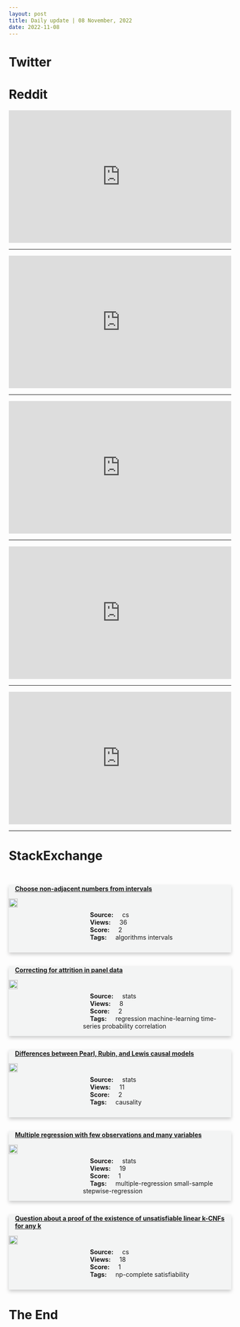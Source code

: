 ```yaml
---
layout: post
title: Daily update | 08 November, 2022
date: 2022-11-08
---
```


<script async src="https://platform.twitter.com/widgets.js" charset="utf-8"></script>


<script src='https://storage.ko-fi.com/cdn/scripts/overlay-widget.js'></script>
<script>
  kofiWidgetOverlay.draw('themldojo', {
    'type': 'floating-chat',
    'floating-chat.donateButton.text': 'Support me',
    'floating-chat.donateButton.background-color': '#f45d22',
    'floating-chat.donateButton.text-color': '#fff'
  });
</script>

# Twitter 

<blockquote class="twitter-tweet"><a href="https://twitter.com/MIT_CSAIL/status/1589663986424881152"></a></blockquote>

<blockquote class="twitter-tweet"><a href="https://twitter.com/CNN/status/1589520557673947137"></a></blockquote>

<blockquote class="twitter-tweet"><a href="https://twitter.com/rapplerdotcom/status/1589561475575717889"></a></blockquote>

<blockquote class="twitter-tweet"><a href="https://twitter.com/DeepMind/status/1589605282866671617"></a></blockquote>

<blockquote class="twitter-tweet"><a href="https://twitter.com/ThomasSimonini/status/1589654421180649473"></a></blockquote>

<blockquote class="twitter-tweet"><a href="https://twitter.com/ylecun/status/1589768394014085122"></a></blockquote>

<blockquote class="twitter-tweet"><a href="https://twitter.com/karpathy/status/1589419994370441216"></a></blockquote>

<blockquote class="twitter-tweet"><a href="https://twitter.com/ylecun/status/1589481715017609216"></a></blockquote>

<blockquote class="twitter-tweet"><a href="https://twitter.com/GoogleAI/status/1589731682621755392"></a></blockquote>

<blockquote class="twitter-tweet"><a href="https://twitter.com/berkeley_ai/status/1589762091652894720"></a></blockquote>

# Reddit 

<iframe id="reddit-embed" src="https://www.redditmedia.com/r/datascience/comments/yol32e/data_scientist_ml_am_i_burning_out?ref_source=embed&amp;ref=share&amp;embed=true" sandbox="allow-scripts allow-same-origin allow-popups" style="border: none;" height="300" width="100%" scrolling="yes"></iframe>
<hr style="width:100%;text-align:left;margin-left:0">
<iframe id="reddit-embed" src="https://www.redditmedia.com/r/datascience/comments/yp082p/seems_a_bit_crazy_400_applications_within_3_days?ref_source=embed&amp;ref=share&amp;embed=true" sandbox="allow-scripts allow-same-origin allow-popups" style="border: none;" height="300" width="100%" scrolling="yes"></iframe>
<hr style="width:100%;text-align:left;margin-left:0">
<iframe id="reddit-embed" src="https://www.redditmedia.com/r/dataengineering/comments/yogjwo/data_structures_and_algorithms_for_de?ref_source=embed&amp;ref=share&amp;embed=true" sandbox="allow-scripts allow-same-origin allow-popups" style="border: none;" height="300" width="100%" scrolling="yes"></iframe>
<hr style="width:100%;text-align:left;margin-left:0">
<iframe id="reddit-embed" src="https://www.redditmedia.com/r/MachineLearning/comments/yoo44p/p_coco_captions_translation_to_nepali_using_meta?ref_source=embed&amp;ref=share&amp;embed=true" sandbox="allow-scripts allow-same-origin allow-popups" style="border: none;" height="300" width="100%" scrolling="yes"></iframe>
<hr style="width:100%;text-align:left;margin-left:0">
<iframe id="reddit-embed" src="https://www.redditmedia.com/r/dataengineering/comments/yog8ce/microservice_catalog_overview_from_the_basics_to?ref_source=embed&amp;ref=share&amp;embed=true" sandbox="allow-scripts allow-same-origin allow-popups" style="border: none;" height="300" width="100%" scrolling="yes"></iframe>
<hr style="width:100%;text-align:left;margin-left:0">

<style>
.card {
box-shadow: 0 4px 8px 0 rgba(0,0,0,0.2);
transition: 0.3s;
width: 100%;
background-color: #F3F4F4;
}
p{
    margin-left:  3em;
    padding-top: 1em;
}
.part2{
    display: grid;
    grid-template-columns: 1fr 3fr;
}
h4{
    margin: 1em;
}

.card:hover {
box-shadow: 0 8px 16px 0 rgba(0,0,0,0.2);
}
b {
padding: 2px 16px;
}
</style>
  
# StackExchange 


  <br>
  <div class="card">
  <h4><a href='https://cs.stackexchange.com/questions/155239/choose-non-adjacent-numbers-from-intervals'>Choose non-adjacent numbers from intervals</a></h4> 
  <div class="part2">
      <img src="https://cdn.sstatic.net/Sites/cs/Img/apple-touch-icon@2.png?v=324a3e0c2b03" alt="Img missing!" style="width:40%">
      <p><b>Source:</b> cs<br><b>Views:</b> 36<br><b>Score:</b> 2<br><b>Tags:</b> <span class="badge badge-dark">algorithms</span> <span class="badge badge-dark">intervals</span></p> 
  </div>
  </div>
      
  <br>
  <div class="card">
  <h4><a href='https://stats.stackexchange.com/questions/594938/correcting-for-attrition-in-panel-data'>Correcting for attrition in panel data</a></h4> 
  <div class="part2">
      <img src="https://cdn.sstatic.net/Sites/stats/Img/apple-touch-icon@2.png?v=344f57aa10cc" alt="Img missing!" style="width:40%">
      <p><b>Source:</b> stats<br><b>Views:</b> 8<br><b>Score:</b> 2<br><b>Tags:</b> <span class="badge badge-dark">regression</span> <span class="badge badge-dark">machine-learning</span> <span class="badge badge-dark">time-series</span> <span class="badge badge-dark">probability</span> <span class="badge badge-dark">correlation</span></p> 
  </div>
  </div>
      
  <br>
  <div class="card">
  <h4><a href='https://stats.stackexchange.com/questions/594953/differences-between-pearl-rubin-and-lewis-causal-models'>Differences between Pearl, Rubin, and Lewis causal models</a></h4> 
  <div class="part2">
      <img src="https://cdn.sstatic.net/Sites/stats/Img/apple-touch-icon@2.png?v=344f57aa10cc" alt="Img missing!" style="width:40%">
      <p><b>Source:</b> stats<br><b>Views:</b> 11<br><b>Score:</b> 2<br><b>Tags:</b> <span class="badge badge-dark">causality</span></p> 
  </div>
  </div>
      
  <br>
  <div class="card">
  <h4><a href='https://stats.stackexchange.com/questions/594952/multiple-regression-with-few-observations-and-many-variables'>Multiple regression with few observations and many variables</a></h4> 
  <div class="part2">
      <img src="https://cdn.sstatic.net/Sites/stats/Img/apple-touch-icon@2.png?v=344f57aa10cc" alt="Img missing!" style="width:40%">
      <p><b>Source:</b> stats<br><b>Views:</b> 19<br><b>Score:</b> 1<br><b>Tags:</b> <span class="badge badge-dark">multiple-regression</span> <span class="badge badge-dark">small-sample</span> <span class="badge badge-dark">stepwise-regression</span></p> 
  </div>
  </div>
      
  <br>
  <div class="card">
  <h4><a href='https://cs.stackexchange.com/questions/155256/question-about-a-proof-of-the-existence-of-unsatisfiable-linear-k-cnfs-for-any-k'>Question about a proof of the existence of unsatisfiable linear k-CNFs for any k</a></h4> 
  <div class="part2">
      <img src="https://cdn.sstatic.net/Sites/cs/Img/apple-touch-icon@2.png?v=324a3e0c2b03" alt="Img missing!" style="width:40%">
      <p><b>Source:</b> cs<br><b>Views:</b> 18<br><b>Score:</b> 1<br><b>Tags:</b> <span class="badge badge-dark">np-complete</span> <span class="badge badge-dark">satisfiability</span></p> 
  </div>
  </div>
      
# The End